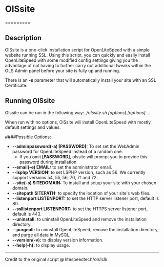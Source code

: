 # OlSsite
=========


Description
--------

OlSsite is a one-click installation script for OpenLiteSpeed with a simple website running SSL. Using this script,
you can quickly and easily install OpenLiteSpeed with some modified config settings giving you the advantage of not having to further carry out additional tweaks within the OLS Admin panel before your site is fully up and running. 

There is an **-s** parameter that will automatically install your site with an SSL Certificate. 


Running OlSsite
--------

Olssite can be run in the following way:
*./olssite.sh [options] [options] …*

When run with no options, OlSsite will install OpenLiteSpeed with mostly default
settings and values.

####Possible Options:
* **--adminpassword(-a) [PASSWORD]:** To set set the WebAdmin password for OpenLiteSpeed instead of a random one.
  * If you omit **[PASSWORD]**, olssite will prompt you to provide this password during installation.
* **--email(-e) EMAIL:** to set the administrator email.
* **--lsphp VERSION:** to set LSPHP version, such as 56. We currently support versions 54, 55, 56, 70, 71 and 72.
* **--site(-s) SITEDOMAIN:** To install and setup your site with your chosen domain.
* **--sitepath SITEPATH:** to specify the location of your site's web files. 
* **--listenport LISTENPORT:** to set the HTTP server listener port, default is 80.
* **--ssllistenport LISTENPORT:** to set the HTTPS server listener port, default is 443.
* **--uninstall:** to uninstall OpenLiteSpeed and remove the installation directory.
* **--purgeall:** to uninstall OpenLiteSpeed, remove the installation directory, and purge all data in MySQL.
* **--version(-v):** to display version information.
* **--help(-h):** to display usage.

--------
Credit to the original script @ litespeedtech/ols1clk

